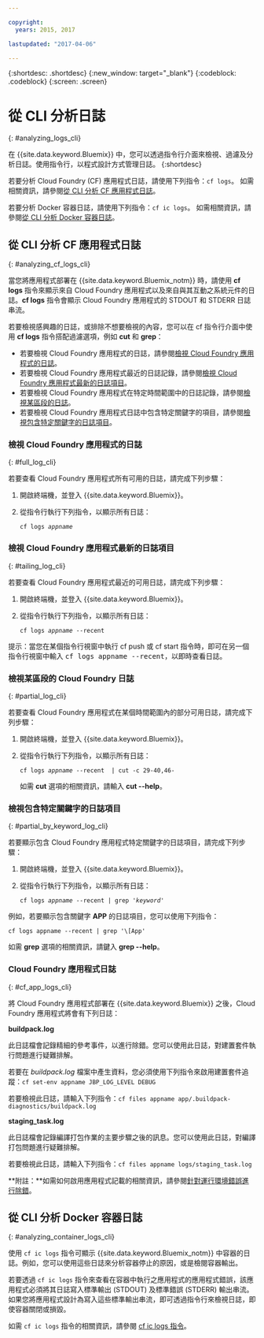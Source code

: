 ```yaml
---

copyright:
  years: 2015, 2017

lastupdated: "2017-04-06"

---
```



{:shortdesc: .shortdesc}
{:new_window: target="_blank"}
{:codeblock: .codeblock}
{:screen: .screen}

# 從 CLI 分析日誌
{: #analyzing_logs_cli}

在 {{site.data.keyword.Bluemix}} 中，您可以透過指令行介面來檢視、過濾及分析日誌。使用指令行，以程式設計方式管理日誌。
{:shortdesc}

若要分析 Cloud Foundry (CF) 應用程式日誌，請使用下列指令：`cf logs`。
如需相關資訊，請參閱[從 CLI 分析 CF 應用程式日誌](logging_view_cli.html#analyzing_cf_logs_cli)。

若要分析 Docker 容器日誌，請使用下列指令：`cf ic logs`。
如需相關資訊，請參閱[從 CLI 分析 Docker 容器日誌](logging_view_cli.html#analyzing_container_logs_cli)。


## 從 CLI 分析 CF 應用程式日誌
{: #analyzing_cf_logs_cli}

當您將應用程式部署在 {{site.data.keyword.Bluemix_notm}} 時，請使用 **cf logs** 指令來顯示來自 Cloud Foundry 應用程式以及來自與其互動之系統元件的日誌。**cf logs** 指令會顯示 Cloud Foundry 應用程式的 STDOUT 和 STDERR 日誌串流。

若要檢視感興趣的日誌，或排除不想要檢視的內容，您可以在 cf 指令行介面中使用 **cf logs** 指令搭配過濾選項，例如 **cut** 和 **grep**：

* 若要檢視 Cloud Foundry 應用程式的日誌，請參閱[檢視 Cloud Foundry 應用程式的日誌](logging_view_cli.html#full_log_cli)。
* 若要檢視 Cloud Foundry 應用程式最近的日誌記錄，請參閱[檢視 Cloud Foundry 應用程式最新的日誌項目](logging_view_cli.html#tailing_log_cli)。
* 若要檢視 Cloud Foundry 應用程式在特定時間範圍中的日誌記錄，請參閱[檢視某區段的日誌](logging_view_cli.html#partial_log_cli)。
* 若要檢視 Cloud Foundry 應用程式日誌中包含特定關鍵字的項目，請參閱[檢視包含特定關鍵字的日誌項目](logging_view_cli.html#partial_by_keyword_log_cli)。


### 檢視 Cloud Foundry 應用程式的日誌
{: #full_log_cli}

若要查看 Cloud Foundry 應用程式所有可用的日誌，請完成下列步驟：

1. 開啟終端機，並登入 {{site.data.keyword.Bluemix}}。

2. 從指令行執行下列指令，以顯示所有日誌：

   <pre class="pre screen"><code>cf logs <var class="keyword varname">appname</var></code></pre>
   
   
### 檢視 Cloud Foundry 應用程式最新的日誌項目
{: #tailing_log_cli}

若要查看 Cloud Foundry 應用程式最近的可用日誌，請完成下列步驟：

1. 開啟終端機，並登入 {{site.data.keyword.Bluemix}}。

2. 從指令行執行下列指令，以顯示所有日誌：

     <pre class="pre screen"><code>cf logs <var class="keyword varname">appname</var> --recent</code></pre>

<div class="note tip"><span class="tiptitle">提示：</span>當您在某個指令行視窗中執行 <span class="keyword cmdname">cf push</span> 或 <span class="keyword cmdname">cf start</span> 指令時，即可在另一個指令行視窗中輸入 <samp class="ph codeph">cf logs appname --recent</samp>，以即時查看日誌。</div>


### 檢視某區段的 Cloud Foundry 日誌
{: #partial_log_cli}

若要查看 Cloud Foundry 應用程式在某個時間範圍內的部分可用日誌，請完成下列步驟：

1. 開啟終端機，並登入 {{site.data.keyword.Bluemix}}。

2. 從指令行執行下列指令，以顯示所有日誌：

    <pre class="pre screen"><code>cf logs <var class="keyword varname">appname</var> --recent  | cut -c 29-40,46-</code></pre>
    
    如需 **cut** 選項的相關資訊，請輸入 **cut --help**。


### 檢視包含特定關鍵字的日誌項目
{: #partial_by_keyword_log_cli}

若要顯示包含 Cloud Foundry 應用程式特定關鍵字的日誌項目，請完成下列步驟：

1. 開啟終端機，並登入 {{site.data.keyword.Bluemix}}。

2. 從指令行執行下列指令，以顯示所有日誌：

    <pre class="pre screen"><code>cf logs <var class="keyword varname">appname</var> --recent | grep '<var class="keyword varname">keyword</var>'</code></pre>
    

例如，若要顯示包含關鍵字 **APP** 的日誌項目，您可以使用下列指令：

<pre class="pre screen"><code>cf logs appname --recent | grep '\[App'
</code></pre>

如需 **grep** 選項的相關資訊，請鍵入 **grep --help**。


### Cloud Foundry 應用程式日誌
{: #cf_app_logs_cli}

將 Cloud Foundry 應用程式部署在 {{site.data.keyword.Bluemix}} 之後，Cloud Foundry 應用程式將會有下列日誌：

**buildpack.log**

此日誌檔會記錄精細的參考事件，以進行除錯。您可以使用此日誌，對建置套件執行問題進行疑難排解。

若要在 *buildpack.log* 檔案中產生資料，您必須使用下列指令來啟用建置套件追蹤：`cf set-env appname JBP_LOG_LEVEL DEBUG`
   
若要檢視此日誌，請輸入下列指令：`cf files appname app/.buildpack-diagnostics/buildpack.log`


**staging_task.log**

此日誌檔會記錄編譯打包作業的主要步驟之後的訊息。您可以使用此日誌，對編譯打包問題進行疑難排解。

若要檢視此日誌，請輸入下列指令：`cf files appname logs/staging_task.log`


**附註：**如需如何啟用應用程式記載的相關資訊，請參閱[針對運行環境錯誤進行除錯](/docs/debug/index.html#debugging-runtime-errors)。

## 從 CLI 分析 Docker 容器日誌
{: #analyzing_container_logs_cli}

使用 `cf ic logs` 指令可顯示 {{site.data.keyword.Bluemix_notm}} 中容器的日誌。例如，您可以使用這些日誌來分析容器停止的原因，或是檢閱容器輸出。 

若要透過 `cf ic logs` 指令來查看在容器中執行之應用程式的應用程式錯誤，該應用程式必須將其日誌寫入標準輸出 (STDOUT) 及標準錯誤 (STDERR) 輸出串流。如果您將應用程式設計為寫入這些標準輸出串流，即可透過指令行來檢視日誌，即使容器關閉或損毀。

如需 `cf ic logs` 指令的相關資訊，請參閱 [cf ic logs 指令](/docs/containers/container_cli_reference_cfic.html#container_cli_reference_cfic__logs)。


